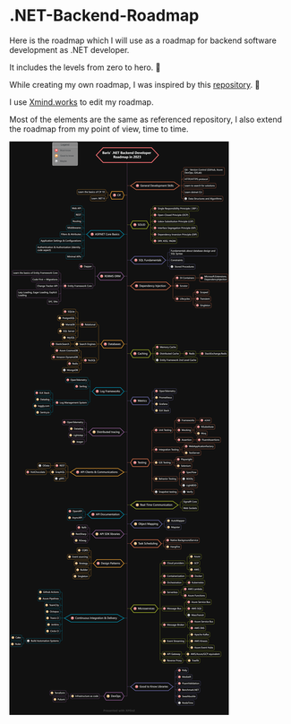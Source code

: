 # .NET-Backend-Roadmap
 Here is the roadmap which I will use as a roadmap for backend software development as .NET developer.

 It includes the levels from zero to hero. 💯

 While creating my own roadmap, I was inspired by this [repository](https://github.com/Elfocrash/.NET-Backend-Developer-Roadmap). 🙌

 I use [Xmind.works](https://xmind.works/) to edit my roadmap.

Most of the elements are the same as referenced repository, I also extend the roadmap from my point of view, time to time.

![](Backend-.NET-Roadmap-2022.png)
